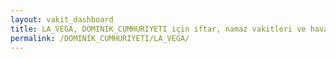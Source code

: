 ```yaml
---
layout: vakit_dashboard
title: LA_VEGA, DOMINIK_CUMHURIYETI için iftar, namaz vakitleri ve hava durumu - ilçe/eyalet seç
permalink: /DOMINIK_CUMHURIYETI/LA_VEGA/
---
```


<script type="text/javascript">
  var GLOBAL_COUNTRY = 'DOMINIK_CUMHURIYETI';
  var GLOBAL_CITY = 'LA_VEGA';
  var GLOBAL_STATE = '';
  var lat = 72;
  var lon = 21;
</script>
